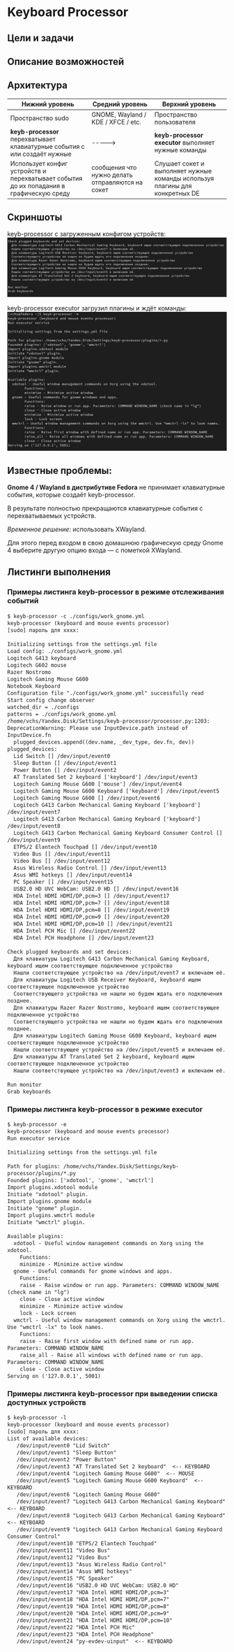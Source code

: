 # Keyboard Processor

## Цели и задачи



## Описание возможностей



## Архитектура

| Нижний уровень | Средний уровень | Верхний уровень |
|--------|-------|---------|
| Пространство sudo | GNOME, Wayland / KDE / XFCE / etc. | Пространство пользователя |
| **keyb-processor**  перехватывает клавиатурные события с или создаёт нужные | -----> | **keyb-processor executor** выполняет нужные команды |
| Использует конфиг устройств и перехватывает события до их попадания в графическую среду | сообщения что нужно делать отправляются на сокет | Слушает сокет и выполняет нужные команды используя плагины для конкретных DE|

## Скриншоты

keyb-processor с загруженным конфигом устройств:
![Скрин окна программы](https://raw.githubusercontent.com/vslobodyan/keyb-processor/master/screenshots/keyb_1.png "Скрин окна программы")

keyb-processor executor загрузил плагины и ждёт команды:
![Скрин окна программы](https://raw.githubusercontent.com/vslobodyan/keyb-processor/master/screenshots/exec_1.png "Скрин окна программы")


## Известные проблемы:

**Gnome 4 / Wayland в дистрибутиве Fedora** не принимает клавиатурные события, которые создаёт keyb-processor.

В результате полностью прекращаются клавиатурные события с перехватываемых устройств.

*Временное решение:* использовать XWayland.

Для этого перед входом в свою домашнюю графическую среду Gnome 4 выберите другую опцию входа — с пометкой XWayland.  

## Листинги выполнения

### Примеры листинга keyb-processor в режиме отслеживания событий

```
$ keyb-processor -c ./configs/work_gnome.yml
keyb-processor (keyboard and mouse events processor)
[sudo] пароль для xxxx: 

Initializing settings from the settings.yml file
Load config: ./configs/work_gnome.yml
Logitech G413 keyboard
Logitech G602 mouse
Razer Nostromo
Logitech Gaming Mouse G600
Notebook Keyboard
Configuration file "./configs/work_gnome.yml" successfully read
Start config change observer
watched_dir = ./configs
patterns = ./configs/work_gnome.yml
/home/vchs/Yandex.Disk/Settings/keyb-processor/processor.py:1203: DeprecationWarning: Please use InputDevice.path instead of InputDevice.fn
  plugged_devices.append((dev.name, _dev_type, dev.fn, dev))
plugged_devices:
  Lid Switch [] /dev/input/event0
  Sleep Button [] /dev/input/event1
  Power Button [] /dev/input/event2
  AT Translated Set 2 keyboard ['keyboard'] /dev/input/event3
  Logitech Gaming Mouse G600 ['mouse'] /dev/input/event4
  Logitech Gaming Mouse G600 Keyboard ['keyboard'] /dev/input/event5
  Logitech Gaming Mouse G600 [] /dev/input/event6
  Logitech G413 Carbon Mechanical Gaming Keyboard ['keyboard'] /dev/input/event7
  Logitech G413 Carbon Mechanical Gaming Keyboard ['keyboard'] /dev/input/event8
  Logitech G413 Carbon Mechanical Gaming Keyboard Consumer Control [] /dev/input/event9
  ETPS/2 Elantech Touchpad [] /dev/input/event10
  Video Bus [] /dev/input/event11
  Video Bus [] /dev/input/event12
  Asus Wireless Radio Control [] /dev/input/event13
  Asus WMI hotkeys [] /dev/input/event14
  PC Speaker [] /dev/input/event15
  USB2.0 HD UVC WebCam: USB2.0 HD [] /dev/input/event16
  HDA Intel HDMI HDMI/DP,pcm=3 [] /dev/input/event17
  HDA Intel HDMI HDMI/DP,pcm=7 [] /dev/input/event18
  HDA Intel HDMI HDMI/DP,pcm=8 [] /dev/input/event19
  HDA Intel HDMI HDMI/DP,pcm=9 [] /dev/input/event20
  HDA Intel HDMI HDMI/DP,pcm=10 [] /dev/input/event21
  HDA Intel PCH Mic [] /dev/input/event22
  HDA Intel PCH Headphone [] /dev/input/event23

Check plugged keyboards and set devices:
  Для клавиатуры Logitech G413 Carbon Mechanical Gaming Keyboard, keyboard ищем соответствующее подключенное устройство
  Нашли соответствующее устройство на /dev/input/event7 и включаем её.
  Для клавиатуры Logitech USB Receiver Keyboard, keyboard ищем соответствующее подключенное устройство
  Соответствующего устройства не нашли но будем ждать его подключения позднее.
  Для клавиатуры Razer Razer Nostromo, keyboard ищем соответствующее подключенное устройство
  Соответствующего устройства не нашли но будем ждать его подключения позднее.
  Для клавиатуры Logitech Gaming Mouse G600 Keyboard, keyboard ищем соответствующее подключенное устройство
  Нашли соответствующее устройство на /dev/input/event5 и включаем её.
  Для клавиатуры AT Translated Set 2 keyboard, keyboard ищем соответствующее подключенное устройство
  Нашли соответствующее устройство на /dev/input/event3 и включаем её.

Run monitor
Grab keyboards
```

### Примеры листинга keyb-processor в режиме executor

```
$ keyb-processor -e
keyb-processor (keyboard and mouse events processor)
Run executor service

Initializing settings from the settings.yml file

Path for plugins: /home/vchs/Yandex.Disk/Settings/keyb-processor/plugins/*.py
Founded plugins: ['xdotool', 'gnome', 'wmctrl']
Import plugins.xdotool module
Initiate "xdotool" plugin.
Import plugins.gnome module
Initiate "gnome" plugin.
Import plugins.wmctrl module
Initiate "wmctrl" plugin.

Available plugins:
  xdotool - Useful window management commands on Xorg using the xdotool.
	Functions:
	minimize - Minimize active window
  gnome - Useful commands for gnome windows and apps.
	Functions:
	raise - Raise window or run app. Parameters: COMMAND WINDOW_NAME (check name in "lg")
	close - Close active window
	minimize - Minimize active window
	lock - Lock screen
  wmctrl - Useful window management commands on Xorg using the wmctrl. Use "wmctrl -lx" to look names.
	Functions:
	raise - Raise first window with defined name or run app. Parameters: COMMAND WINDOW_NAME
	raise_all - Raise all windows with defined name or run app. Parameters: COMMAND WINDOW_NAME
	close - Close active window
Serving on ('127.0.0.1', 5001)
```



### Примеры листинга keyb-processor при выведении списка доступных устройств

```
$ keyb-processor -l
keyb-processor (keyboard and mouse events processor)
[sudo] пароль для xxxx: 
List of available devices:
   /dev/input/event0 "Lid Switch" 
   /dev/input/event1 "Sleep Button" 
   /dev/input/event2 "Power Button" 
   /dev/input/event3 "AT Translated Set 2 keyboard"  <-- KEYBOARD
   /dev/input/event4 "Logitech Gaming Mouse G600"  <-- MOUSE
   /dev/input/event5 "Logitech Gaming Mouse G600 Keyboard"  <-- KEYBOARD
   /dev/input/event6 "Logitech Gaming Mouse G600" 
   /dev/input/event7 "Logitech G413 Carbon Mechanical Gaming Keyboard"  <-- KEYBOARD
   /dev/input/event8 "Logitech G413 Carbon Mechanical Gaming Keyboard"  <-- KEYBOARD
   /dev/input/event9 "Logitech G413 Carbon Mechanical Gaming Keyboard Consumer Control" 
   /dev/input/event10 "ETPS/2 Elantech Touchpad" 
   /dev/input/event11 "Video Bus" 
   /dev/input/event12 "Video Bus" 
   /dev/input/event13 "Asus Wireless Radio Control" 
   /dev/input/event14 "Asus WMI hotkeys" 
   /dev/input/event15 "PC Speaker" 
   /dev/input/event16 "USB2.0 HD UVC WebCam: USB2.0 HD" 
   /dev/input/event17 "HDA Intel HDMI HDMI/DP,pcm=3" 
   /dev/input/event18 "HDA Intel HDMI HDMI/DP,pcm=7" 
   /dev/input/event19 "HDA Intel HDMI HDMI/DP,pcm=8" 
   /dev/input/event20 "HDA Intel HDMI HDMI/DP,pcm=9" 
   /dev/input/event21 "HDA Intel HDMI HDMI/DP,pcm=10" 
   /dev/input/event22 "HDA Intel PCH Mic" 
   /dev/input/event23 "HDA Intel PCH Headphone" 
   /dev/input/event24 "py-evdev-uinput"  <-- KEYBOARD
```